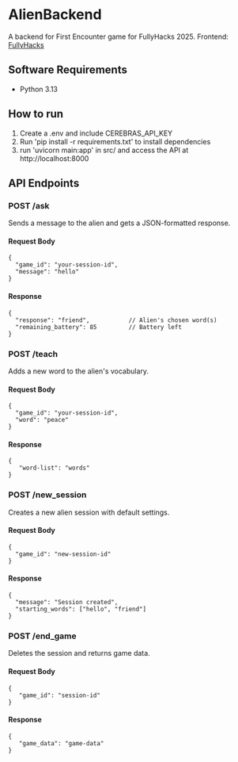 # AlienBackend
A backend for First Encounter game for FullyHacks 2025. Frontend: [FullyHacks](https://github.com/EdwardCValencia/FullyHacks)

## Software Requirements
- Python 3.13


## How to run
1. Create a .env and include CEREBRAS_API_KEY
2. Run 'pip install -r requirements.txt' to install dependencies
3. run 'uvicorn main:app' in src/ and access the API at http://localhost:8000


## API Endpoints

### POST /ask

Sends a message to the alien and gets a JSON-formatted response.
#### Request Body
```
{
  "game_id": "your-session-id",
  "message": "hello"
}
```
#### Response
```
{
  "response": "friend",           // Alien's chosen word(s)
  "remaining_battery": 85         // Battery left
}
```
### POST /teach

Adds a new word to the alien's vocabulary.
#### Request Body
```
{
  "game_id": "your-session-id",
  "word": "peace"
}
```
#### Response
```
{
   "word-list": "words"
}
```
### POST /new_session

Creates a new alien session with default settings.
#### Request Body
```
{
  "game_id": "new-session-id"
}
```
#### Response
```
{
  "message": "Session created",
  "starting_words": ["hello", "friend"]
}
```
### POST /end_game

Deletes the session and returns game data.
#### Request Body
```
{
   "game_id": "session-id"
}
```
#### Response
```
{
   "game_data": "game-data"
}
```
